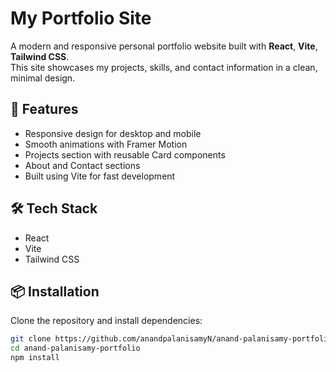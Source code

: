 # My Portfolio Site

A modern and responsive personal portfolio website built with **React**, **Vite**, **Tailwind CSS**.  
This site showcases my projects, skills, and contact information in a clean, minimal design.

## 🚀 Features
- Responsive design for desktop and mobile
- Smooth animations with Framer Motion
- Projects section with reusable Card components
- About and Contact sections
- Built using Vite for fast development

## 🛠️ Tech Stack
- React
- Vite
- Tailwind CSS

## 📦 Installation
Clone the repository and install dependencies:

```bash
git clone https://github.com/anandpalanisamyN/anand-palanisamy-portfolio.git
cd anand-palanisamy-portfolio
npm install
